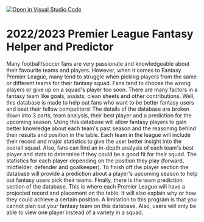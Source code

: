 [![Open in Visual Studio Code](https://classroom.github.com/assets/open-in-vscode-c66648af7eb3fe8bc4f294546bfd86ef473780cde1dea487d3c4ff354943c9ae.svg)](https://classroom.github.com/online_ide?assignment_repo_id=7921104&assignment_repo_type=AssignmentRepo)
# 2022/2023 Premier League Fantasy Helper and Predictor

Many football/soccer fans are very passionate and knowledgeable about their favourite teams and players. However, when it comes to Fantasy Premier League, many tend to struggle when picking players from the same or different teams for their fantasy squad. Fans tend to choose the wrong players or give up on a squad's player too soon. There are many factors in a fantasy team like goals, assists, clean sheets and other contributions. Well, this database is made to help out fans who want to be better fantasy users and beat their fellow competitors! The details of the database are broken down into 3 parts, team analysis, their best player and a prediction for the upcoming season. Using this database will allow fantasy players to gain better knowledge about each team's past season and the reasoning behind their results and position in the table. Each team in the league will include their record and major statistics to give the user better insight into the overall squad. Also, fans can find an in-depth analysis of each team's best player and stats to determine if they could be a good fit for their squad. The statistics for each player depending on the position they play (forward, midfielder, defender and goalkeeper). To finish off the player section the database will provide a prediction about a player's upcoming season to help out fantasy users pick their teams. Finally, there is the team prediction section of the database. This is where each Premier League will have a projected record and placement on the table. It will also explain why or how they could achieve a certain position. A limitation to this program is that you cannot plan out your fantasy team on this database. Also, users will only be able to view one player instead of a variety in a squad. 